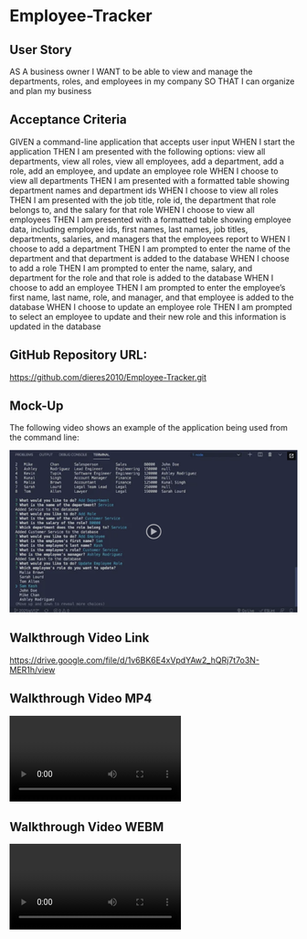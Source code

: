 # Employee-Tracker

## User Story

AS A business owner
I WANT to be able to view and manage the departments, roles, and employees in my company
SO THAT I can organize and plan my business

## Acceptance Criteria

GIVEN a command-line application that accepts user input
WHEN I start the application
THEN I am presented with the following options: view all departments, view all roles, view all employees, add a department, add a role, add an employee, and update an employee role
WHEN I choose to view all departments
THEN I am presented with a formatted table showing department names and department ids
WHEN I choose to view all roles
THEN I am presented with the job title, role id, the department that role belongs to, and the salary for that role
WHEN I choose to view all employees
THEN I am presented with a formatted table showing employee data, including employee ids, first names, last names, job titles, departments, salaries, and managers that the employees report to
WHEN I choose to add a department
THEN I am prompted to enter the name of the department and that department is added to the database
WHEN I choose to add a role
THEN I am prompted to enter the name, salary, and department for the role and that role is added to the database
WHEN I choose to add an employee
THEN I am prompted to enter the employee’s first name, last name, role, and manager, and that employee is added to the database
WHEN I choose to update an employee role
THEN I am prompted to select an employee to update and their new role and this information is updated in the database


## GitHub Repository URL:

https://github.com/dieres2010/Employee-Tracker.git


## Mock-Up

The following video shows an example of the application being used from the command line:

![Mock-up](./images/mock-up.png)


## Walkthrough Video Link

https://drive.google.com/file/d/1v6BK6E4xVpdYAw2_hQRj7t7o3N-MER1h/view


## Walkthrough Video MP4

![video Mp4](./Videos/Employee-tracker.mp4)


## Walkthrough Video WEBM

![Video WEBM](./Videos/Employee-tracker.webm)


